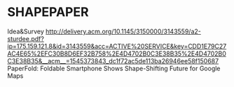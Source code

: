 # SHAPEPAPER
Idea&amp;Survey
http://delivery.acm.org/10.1145/3150000/3143559/a2-sturdee.pdf?ip=175.159.121.8&id=3143559&acc=ACTIVE%20SERVICE&key=CDD1E79C27AC4E65%2EFC30B8D6EF32B758%2E4D4702B0C3E38B35%2E4D4702B0C3E38B35&__acm__=1545373843_dc1f72ac5de113ba26946ee58f150687     PaperFold: Foldable Smartphone Shows Shape-Shifting Future for Google Maps 
